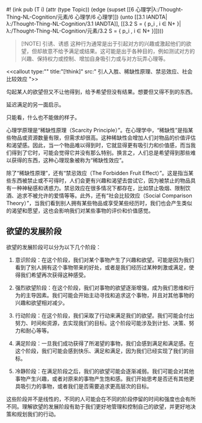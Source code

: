 #! (ink pub (T i) (attr (type Topic)) (edge (supset [[6 心理学|λ:/Thought-Thing-NL-Cognition/元素/6 心理学/6 心理学]]) (unto [[3.1 IANDTA|λ:/Thought-Thing-NL-Cognition/3.1 IANDTA]], [[3.2 S = { p_i , i ∈ N+ }|λ:/Thought-Thing-NL-Cognition/元素/3.2 S = { p_i , i ∈ N+ }]])))

>[!NOTE] 引诱、诱惑
>这种行为通常是出于引起对方的兴趣或激起他们的欲望，但却故意不给予满足或结果。这可能是出于各种目的，例如测试对方的兴趣、保持权力或控制、增加自身吸引力或与对方玩弄心理等。


<<callout type:"" title:"[!think]" src:" 引人入胜、稀缺性原理、禁忌效应、社会比较效应
">>

勾起某人的欲望但又不让他得到，给予希望但没有结果。想要但又得不到的东西。

延迟满足的另一面启示。

只能看，什么也不能做的样子。

心理学原理是“稀缺性原理（Scarcity Principle）”。在心理学中，“稀缺性”是指某些物品或资源数量有限，但需求却很高。这种稀缺性会增加人们对物品的价值评估和渴望感。因此，当一个物品难以得到时，它就显得更有吸引力和价值感，而当我们得到了它时，可能会觉得它并没有那么特别。换言之，人们总是希望得到那些难以获得的东西，这种心理现象被称为“稀缺性效应”。

除了“稀缺性原理”，还有“禁忌效应（The Forbidden Fruit Effect）”。这是指当某些东西被禁止或不可得时，人们会更有兴趣和渴望去尝试它，因为被禁止的物品具有一种神秘感和诱惑力。禁忌效应在很多情况下都存在，比如禁止吸烟、限制饮酒、追求不被允许的爱情等等。此外，还有“社会比较效应（Social Comparison Theory）”，当我们看到别人拥有某些物品或享受某些经历时，我们也会产生类似的渴望和愿望，这也会影响我们对某些事物的评价和价值感觉。

## 欲望的发展阶段
欲望的发展阶段可以分为以下几个阶段：

1. 意识阶段：在这个阶段，我们对某个事物产生了兴趣和欲望。可能是因为我们看到了别人拥有这个事物带来的好处，或者是我们经历过某种刺激或满足，使得我们希望再次获得这种感受。

2. 强烈欲望阶段：在这个阶段，我们对事物的欲望逐渐增强，成为我们思维和行为的主导因素。我们可能会开始主动寻找和追求这个事物，并且对其他事物的兴趣和欲望相对减少。

3. 行动阶段：在这个阶段，我们采取了行动来满足我们的欲望。我们可能会付出努力、时间和资源，去实现我们的目标。这个阶段可能涉及到计划、决策、努力和耐心等等。

4. 满足阶段：一旦我们成功获得了所渴望的事物，我们会感到满足和满足感。在这个阶段，我们可能会感到快乐、满足和满足，因为我们已经实现了我们的目标。

5. 冷静阶段：在满足阶段之后，我们的欲望可能会逐渐减弱。我们可能会对其他事物产生兴趣，或者对原来的事物产生饱和感。我们开始思考是否还有其他更具吸引力的事物，或者我们是否需要追求更高层次的目标。

这些阶段并不是线性的，不同的人可能会在不同的阶段停留的时间和强度也会有所不同。理解欲望的发展阶段有助于我们更好地管理和控制自己的欲望，并更好地决策和规划我们的行动。
